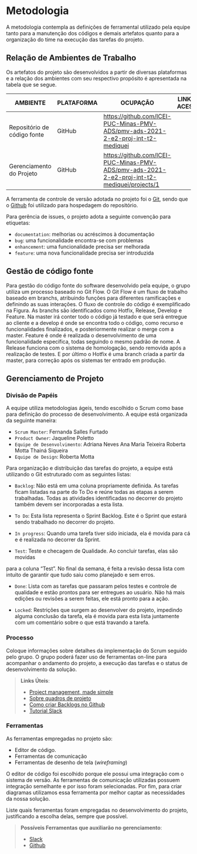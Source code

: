 
# Metodologia

A metodologia contempla as definições de ferramental utilizado pela equipe tanto para a manutenção dos códigos e demais artefatos quanto para a organização do time na execução das tarefas do projeto.

## Relação de Ambientes de Trabalho

Os artefatos do projeto são desenvolvidos a partir de diversas plataformas e a relação dos ambientes com seu respectivo propósito é apresentada na tabela que se segue. 

|AMBIENTE| PLATAFORMA  |OCUPAÇÃO |LINK DE ACESSO| PLTAFORMAS UTILIZADAS | FRUSTAÇÔES| MOTIVAÇÕES|
|---------|-----------|-------------------|-----------------|------------|-------|---------|
|Repositório de código fonte| 	GitHub| https://github.com/ICEI-PUC-Minas-PMV-ADS/pmv-ads-2021-2-e2-proj-int-t2-mediquei|
|Gerenciamento do Projeto| 	GitHub| https://github.com/ICEI-PUC-Minas-PMV-ADS/pmv-ads-2021-2-e2-proj-int-t2-mediquei/projects/1|

A ferramenta de controle de versão adotada no projeto foi o
[Git](https://git-scm.com/), sendo que o [Github](https://github.com)
foi utilizado para hospedagem do repositório.

Para gerência de issues, o projeto adota a seguinte convenção para
etiquetas:

- `documentation`: melhorias ou acréscimos à documentação
- `bug`: uma funcionalidade encontra-se com problemas
- `enhancement`: uma funcionalidade precisa ser melhorada
- `feature`: uma nova funcionalidade precisa ser introduzida

## Gestão de código fonte
Para gestão do código fonte do software desenvolvido pela equipe, o grupo utiliza um processo baseado no Git Flow. O Git Flow é um fluxo de trabalho baseado em branchs, atribuindo funções para diferentes ramificações e definindo as suas interações. O fluxo de controle do código é exemplificado na Figura. As branchs são identificados como Hotfix, Release, Develop e Feature.
Na master irá conter todo o código já testado e que será entregue ao cliente e a develop é onde se encontra todo o código, como recurso e funcionalidades finalizados, e posteriormente realizar o merge com a master. Feature é onde é realizada o desenvolvimento de uma funcionalidade específica, todas seguindo o mesmo padrão de nome. A Release funciona com o sistema de homologação, sendo removida após a realização de testes. E por último o Hotfix é uma branch criada a partir da master, para correção após os sistemas ter entrado em produção.

## Gerenciamento de Projeto

### Divisão de Papéis

A equipe utiliza metodologias ágeis, tendo escolhido o Scrum como base para definição do processo de desenvolvimento.
A equipe está organizada da seguinte maneira:

- `Scrum Master`: Fernanda Salles Furtado
- `Product Owner`: Jaqueline Poletto 
- `Equipe de Desenvolvimento`: 
   Adriana Neves 
	  Ana Maria Teixeira
	  Roberta Motta
	  Thainá Siqueira 
- `Equipe de Design`:
   Roberta Motta   

Para organização e distribuição das tarefas do projeto, a equipe está utilizando o Git estruturado com as seguintes listas: 

- `Backlog`: Não está em uma coluna propriamente definida. As tarefas ficam listadas na parte do To Do e reúne todas as etapas a serem trabalhadas. Todas as atividades identificadas no decorrer do projeto também devem ser incorporadas a esta lista.

- `To Do`: Esta lista representa o Sprint Backlog. Este é o Sprint que estará sendo trabalhado no decorrer do projeto.

- `In progress`: Quando uma tarefa tiver sido iniciada, ela é movida para cá e é realizada no decorrer da Sprint.

- `Test`: Teste e checagem de Qualidade. Ao concluir tarefas, elas são movidas

para a coluna “Test”. No final da semana, é feita a revisão dessa lista com intuito de garantir que tudo saiu como planejado e sem erros.

- `Done`: Lista com as tarefas que passaram pelos testes e controle de qualidade e estão prontos para ser entregues ao usuário. Não há mais edições ou revisões a serem feitas, ele está pronto para a ação.

- `Locked`: Restrições que surgem ao desenvolver do projeto, impedindo alguma conclusão da tarefa, ela é movida para esta lista juntamente com um comentário sobre o que está travando a tarefa.


### Processo

Coloque  informações sobre detalhes da implementação do Scrum seguido pelo grupo. O grupo poderá fazer uso de ferramentas on-line para acompanhar o andamento do projeto, a execução das tarefas e o status de desenvolvimento da solução.
 
> **Links Úteis**:
> - [Project management, made simple](https://github.com/features/project-management/)
> - [Sobre quadros de projeto](https://docs.github.com/pt/github/managing-your-work-on-github/about-project-boards)
> - [Como criar Backlogs no Github](https://www.youtube.com/watch?v=RXEy6CFu9Hk)
> - [Tutorial Slack](https://slack.com/intl/en-br/)

### Ferramentas

As ferramentas empregadas no projeto são:

- Editor de código.
- Ferramentas de comunicação
- Ferramentas de desenho de tela (_wireframing_)

O editor de código foi escolhido porque ele possui uma integração com o
sistema de versão. As ferramentas de comunicação utilizadas possuem
integração semelhante e por isso foram selecionadas. Por fim, para criar
diagramas utilizamos essa ferramenta por melhor captar as
necessidades da nossa solução.

Liste quais ferramentas foram empregadas no desenvolvimento do projeto, justificando a escolha delas, sempre que possível.
 
> **Possíveis Ferramentas que auxiliarão no gerenciamento**: 
> - [Slack](https://slack.com/)
> - [Github](https://github.com/)
